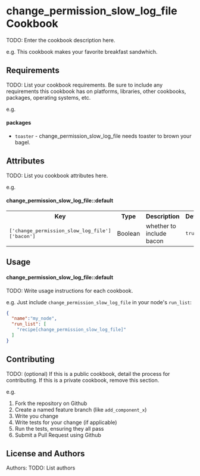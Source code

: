 change_permission_slow_log_file Cookbook
========================================
TODO: Enter the cookbook description here.

e.g.
This cookbook makes your favorite breakfast sandwhich.

Requirements
------------
TODO: List your cookbook requirements. Be sure to include any requirements this cookbook has on platforms, libraries, other cookbooks, packages, operating systems, etc.

e.g.
#### packages
- `toaster` - change_permission_slow_log_file needs toaster to brown your bagel.

Attributes
----------
TODO: List you cookbook attributes here.

e.g.
#### change_permission_slow_log_file::default
<table>
  <tr>
    <th>Key</th>
    <th>Type</th>
    <th>Description</th>
    <th>Default</th>
  </tr>
  <tr>
    <td><tt>['change_permission_slow_log_file']['bacon']</tt></td>
    <td>Boolean</td>
    <td>whether to include bacon</td>
    <td><tt>true</tt></td>
  </tr>
</table>

Usage
-----
#### change_permission_slow_log_file::default
TODO: Write usage instructions for each cookbook.

e.g.
Just include `change_permission_slow_log_file` in your node's `run_list`:

```json
{
  "name":"my_node",
  "run_list": [
    "recipe[change_permission_slow_log_file]"
  ]
}
```

Contributing
------------
TODO: (optional) If this is a public cookbook, detail the process for contributing. If this is a private cookbook, remove this section.

e.g.
1. Fork the repository on Github
2. Create a named feature branch (like `add_component_x`)
3. Write you change
4. Write tests for your change (if applicable)
5. Run the tests, ensuring they all pass
6. Submit a Pull Request using Github

License and Authors
-------------------
Authors: TODO: List authors
